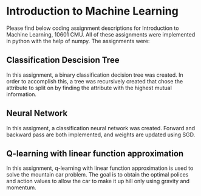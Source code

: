 # Introduction to Machine Learning  
Please find below coding assignment descriptions for Introduction to Machine Learning, 10601 CMU. All of these assignments were implemented in python with the help of numpy. The assignments were:

## Classification Descision Tree 
In this assignment, a binary classification decision tree was created. In order to accomplish this, a tree was recursively created that chose the attribute to split on by finding the attribute with the highest mutual information. 

## Neural Network
In this assigment, a classification neural network was created. Forward and backward pass are both implemented, and weights are updated using SGD. 

## Q-learning with linear function approximation 
In this assignment, q-learning with linear function approximation is used to solve the mountain car problem. The goal is to obtain the optimal polices and action values to allow the car to make it up hill only using gravity and momentum. 
